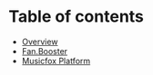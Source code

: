 # Table of contents

* [Overview](README.md)
* [Fan.Booster](fan.booster.md)
* [Musicfox Platform](musicfox-platform.md)

